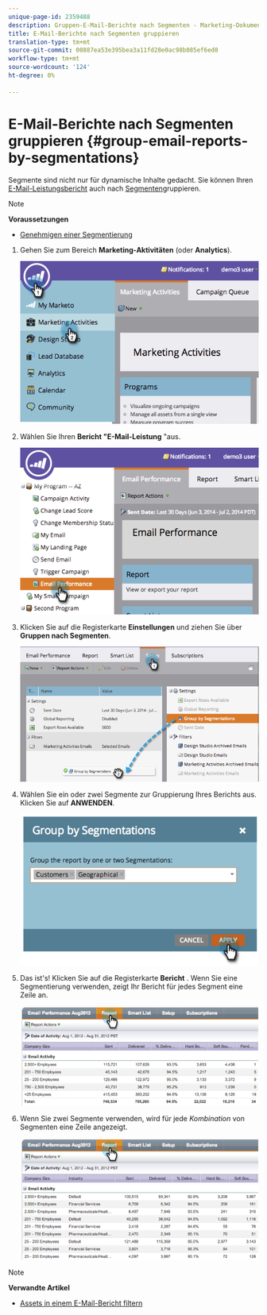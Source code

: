 ```yaml
---
unique-page-id: 2359488
description: Gruppen-E-Mail-Berichte nach Segmenten - Marketing-Dokumente - Produktdokumentation
title: E-Mail-Berichte nach Segmenten gruppieren
translation-type: tm+mt
source-git-commit: 00887ea53e395bea3a11fd28e0ac98b085ef6ed8
workflow-type: tm+mt
source-wordcount: '124'
ht-degree: 0%

---
```



# E-Mail-Berichte nach Segmenten gruppieren {#group-email-reports-by-segmentations}

Segmente sind nicht nur für dynamische Inhalte gedacht. Sie können Ihren [E-Mail-Leistungsbericht](../../../../product-docs/email-marketing/email-programs/email-program-data/email-performance-report.md) auch nach [Segmenten](http://docs.marketo.com/display/docs/segmentation+and+snippets)gruppieren.

>[!NOTE]
>
>**Voraussetzungen**
>
>* [Genehmigen einer Segmentierung](approve-a-segmentation.md)

>



1. Gehen Sie zum Bereich **Marketing-Aktivitäten** (oder **Analytics**).

   ![](assets/image2014-9-16-9-3a15-3a58.png)

1. Wählen Sie Ihren **Bericht &quot;E-Mail-Leistung** &quot;aus.

   ![](assets/image2014-9-16-9-3a16-3a6.png)

1. Klicken Sie auf die Registerkarte **Einstellungen** und ziehen Sie über **Gruppen nach Segmenten**.

   ![](assets/image2014-9-16-9-3a16-3a59.png)

1. Wählen Sie ein oder zwei Segmente zur Gruppierung Ihres Berichts aus. Klicken Sie auf **ANWENDEN**.

   ![](assets/image2014-9-16-9-3a17-3a9.png)

1. Das ist&#39;s! Klicken Sie auf die Registerkarte **Bericht** . Wenn Sie eine Segmentierung verwenden, zeigt Ihr Bericht für jedes Segment eine Zeile an.

   ![](assets/image2014-9-16-9-3a17-3a17.png)

1. Wenn Sie zwei Segmente verwenden, wird für jede *Kombination* von Segmenten eine Zeile angezeigt.

   ![](assets/image2014-9-16-9-3a17-3a26.png)

>[!NOTE]
>
>**Verwandte Artikel**
>
>* [Assets in einem E-Mail-Bericht filtern](../../../../product-docs/reporting/basic-reporting/report-activity/filter-assets-in-an-email-report.md)

>



